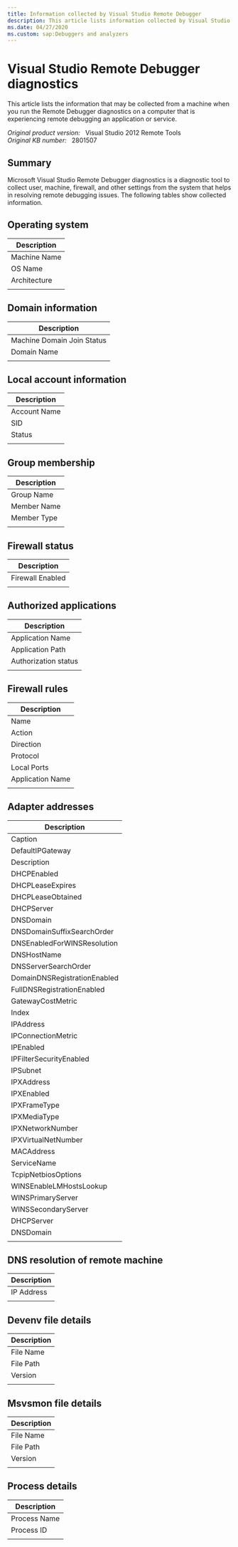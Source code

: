 ```yaml
---
title: Information collected by Visual Studio Remote Debugger
description: This article lists information collected by Visual Studio Remote Debugger diagnostics.
ms.date: 04/27/2020
ms.custom: sap:Debuggers and analyzers
---
```

# Visual Studio Remote Debugger diagnostics

This article lists the information that may be collected from a machine when you run the Remote Debugger diagnostics on a computer that is experiencing remote debugging an application or service.

_Original product version:_ &nbsp; Visual Studio 2012 Remote Tools  
_Original KB number:_ &nbsp; 2801507

## Summary

Microsoft Visual Studio Remote Debugger diagnostics is a diagnostic tool to collect user, machine, firewall, and other settings from the system that helps in resolving remote debugging issues. The following tables show collected information.

## Operating system

| Description |
|---|
|Machine Name|
|OS Name|
|Architecture|
||

## Domain information

| Description |
|---|
|Machine Domain Join Status|
|Domain Name|
||

## Local account information

| Description |
|---|
|Account Name|
|SID|
|Status|
||

## Group membership

| Description |
|---|
|Group Name|
|Member Name|
|Member Type|
||

## Firewall status

| Description |
|---|
|Firewall Enabled|
||

## Authorized applications

| Description |
|---|
|Application Name|
|Application Path|
|Authorization status|
||

## Firewall rules  

| Description |
|---|
|Name|
|Action|
|Direction|
|Protocol|
|Local Ports|
|Application Name|
||

## Adapter addresses  

| Description |
|---|
|Caption|
|DefaultIPGateway|
|Description|
|DHCPEnabled|
|DHCPLeaseExpires|
|DHCPLeaseObtained|
|DHCPServer|
|DNSDomain|
|DNSDomainSuffixSearchOrder|
|DNSEnabledForWINSResolution|
|DNSHostName|
|DNSServerSearchOrder|
|DomainDNSRegistrationEnabled|
|FullDNSRegistrationEnabled|
|GatewayCostMetric|
|Index|
|IPAddress|
|IPConnectionMetric|
|IPEnabled|
|IPFilterSecurityEnabled|
|IPSubnet|
|IPXAddress|
|IPXEnabled|
|IPXFrameType|
|IPXMediaType|
|IPXNetworkNumber|
|IPXVirtualNetNumber|
|MACAddress|
|ServiceName|
|TcpipNetbiosOptions|
|WINSEnableLMHostsLookup|
|WINSPrimaryServer|
|WINSSecondaryServer|
|DHCPServer|
|DNSDomain|
||

## DNS resolution of remote machine  

| Description |
|---|
|IP Address|
||

## Devenv file details

| Description |
|---|
|File Name|
|File Path|
|Version|
||

## Msvsmon file details

| Description |
|---|
|File Name|
|File Path|
|Version|
||

## Process details

| Description |
|---|
|Process Name|
|Process ID|
||
